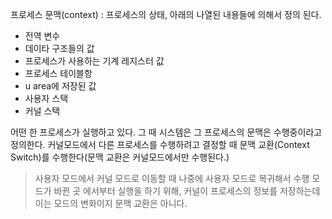 프로세스 문맥(context) : 프로세스의 상태, 아래의 나열된 내용들에 의해서 정의 된다.

* 전역 변수
* 데이타 구조들의 값
* 프로세스가 사용하는 기계 레지스터 값
* 프로세스 테이블항
* u area에 저장된 값
* 사용자 스택
* 커널 스택

어떤 한 프로세스가 실행하고 있다. 그 때 시스템은 그 프로세스의 문맥은 수행중이라고 정의한다. 커널모드에서 다른 프로세스를 수행하려고 결정할 때 문맥 교환(Context Switch)를 수행한다(문맥 교환은 커널모드에서만 수행된다.)
> 사용자 모드에서 커널 모드로 이동할 때 나중에 사용자 모드로 복귀해서 수행 모드가 바뀐 곳 에서부터 실행을 하기 위해, 커널이 프로세스의 정보를 저장하는데 이는 모드의 변화이지 문맥 교환은 아니다.
